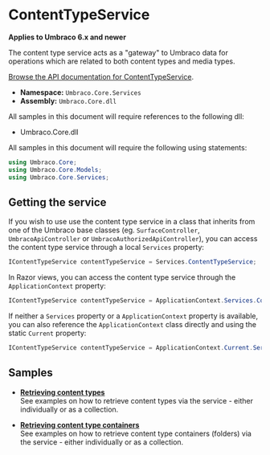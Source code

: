 # ContentTypeService

**Applies to Umbraco 6.x and newer**

The content type service acts as a "gateway" to Umbraco data for operations which are related to both content types and media types.

[Browse the API documentation for ContentTypeService](https://our.umbraco.com/apidocs/csharp/api/Umbraco.Core.Services.ContentTypeService.html).

 * **Namespace:** `Umbraco.Core.Services` 
 * **Assembly:** `Umbraco.Core.dll`

All samples in this document will require references to the following dll:

* Umbraco.Core.dll

All samples in this document will require the following using statements:
	
```C#
using Umbraco.Core;
using Umbraco.Core.Models;
using Umbraco.Core.Services;
```

## Getting the service

If you wish to use use the content type service in a class that inherits from one of the Umbraco base classes (eg. `SurfaceController`, `UmbracoApiController` or `UmbracoAuthorizedApiController`), you can access the content type service through a local `Services` property:

```C#
IContentTypeService contentTypeService = Services.ContentTypeService;
```

In Razor views, you can access the content type service through the `ApplicationContext` property:

```C#
IContentTypeService contentTypeService = ApplicationContext.Services.ContentTypeService;
```

If neither a `Services` property or a `ApplicationContext` property is available, you can also reference the `ApplicationContext` class directly and using the static `Current` property:

```C#
IContentTypeService contentTypeService = ApplicationContext.Current.Services.ContentTypeService;
```

## Samples

* [**Retrieving content types**](Retrieving-content-types.md)<br />See examples on how to retrieve content types via the service - either individually or as a collection.

* [**Retrieving content type containers**](Retrieving-content-type-containers.md)<br />See examples on how to retrieve content type containers (folders) via the service - either individually or as a collection.
